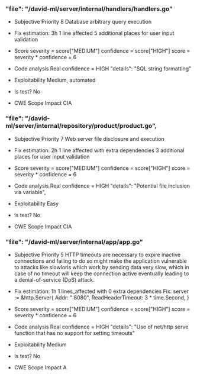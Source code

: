 ### "file": "/david-ml/server/internal/handlers/handlers.go"


- Subjective Priority
8
Database arbitrary query execution

- Fix estimation: 3h
1 line affected
5 additional places for user input validation


- Score
severity = score["MEDIUM"]
confidence = score["HIGH"]
score = severity * confidence = 6

- Code analysis
Real confidence = HIGH
"details": "SQL string formatting"

- Exploitability
Medium, automated


- Is test?
No


- CWE Scope Impact
CIA





### "file": "/david-ml/server/internal/repository/product/product.go",


- Subjective Priority
7
Web server file disclosure and execution

- Fix estimation: 2h
1 line affected with  extra dependencies
3 additional places for user input validation


- Score
severity = score["MEDIUM"]
confidence = score["HIGH"]
score = severity * confidence = 6

- Code analysis
Real confidence = HIGH
"details": "Potential file inclusion via variable",

- Exploitability
Easy


- Is test?
No


- CWE Scope Impact
CIA




### "file": "/david-ml/server/internal/app/app.go"


- Subjective Priority
5
HTTP timeouts are necessary to expire inactive connections and failing to do so might make the application vulnerable to attacks like slowloris which work by sending data very slow, which in case of no timeout will keep the connection active eventually leading to a denial-of-service (DoS) attack.


- Fix estimation: 1h
1 lines_affected with 0 extra dependencies
Fix: 
    server := &http.Server{
        Addr:              ":8080",
        ReadHeaderTimeout: 3 * time.Second,
    }


- Score
severity = score["MEDIUM"]
confidence = score["HIGH"]
score = severity * confidence = 6

- Code analysis
Real confidence = HIGH
"details": "Use of net/http serve function that has no support for setting timeouts"


- Exploitability
Medium


- Is test?
No


- CWE Scope Impact
A

